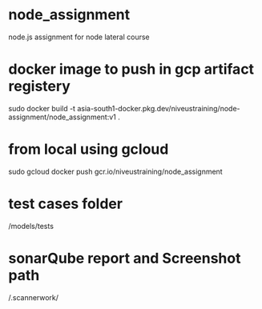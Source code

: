 # node_assignment
node.js assignment for node lateral course 

# docker image to push in gcp artifact registery

sudo docker build -t asia-south1-docker.pkg.dev/niveustraining/node-assignment/node_assignment:v1 .

# from local using gcloud
sudo gcloud docker push gcr.io/niveustraining/node_assignment

# test cases folder
<rootDir>/models/tests

# sonarQube report and Screenshot path

<rootDir>/.scannerwork/